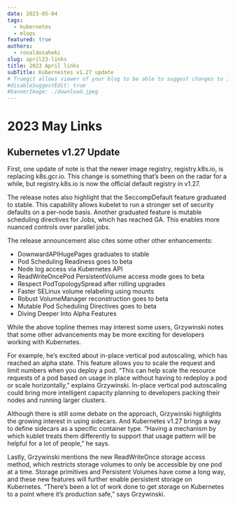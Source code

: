 ```yaml
---
date: 2023-05-04
tags:
  - kubernetes
  - mlops
featured: true
authors:
  - ronaldosaheki
slug: april23-links
title: 2023 April links
subTitle: Kubernestes v1.27 update
# Truegit allows viewer of your blog to be able to suggest changes to it. To disable that, use this flag.
#disableSuggestEdit: true
#bannerImage: ./download.jpeg
---
```


# 2023 May Links

## Kubernetes v1.27 Update


First, one update of note is that the newer image registry, registry.k8s.io, is replacing k8s.gcr.io. This change is something that’s been on the radar for a while, but registry.k8s.io is now the official default registry in v1.27.

The release notes also highlight that the SeccompDefault feature graduated to stable. This capability allows kubelet to run a stronger set of security defaults on a per-node basis. Another graduated feature is mutable scheduling directives for Jobs, which has reached GA. This enables more nuanced controls over parallel jobs.

The release announcement also cites some other other enhancements:

- DownwardAPIHugePages graduates to stable
- Pod Scheduling Readiness goes to beta
- Node log access via Kubernetes API
- ReadWriteOncePod PersistentVolume access mode goes to beta
- Respect PodTopologySpread after rolling upgrades
- Faster SELinux volume relabeling using mounts
- Robust VolumeManager reconstruction goes to beta
- Mutable Pod Scheduling Directives goes to beta
- Diving Deeper Into Alpha Features

While the above topline themes may interest some users, Grzywinski notes that some other advancements may be more exciting for developers working with Kubernetes.

For example, he’s excited about in-place vertical pod autoscaling, which has reached an alpha state. This feature allows you to scale the request and limit numbers when you deploy a pod. “This can help scale the resource requests of a pod based on usage in place without having to redeploy a pod or scale horizontally,” explains Grzywinski. In-place vertical pod autoscaling could bring more intelligent capacity planning to developers packing their nodes and running larger clusters.

Although there is still some debate on the approach, Grzywinski highlights the growing interest in using sidecars. And Kubernetes v1.27 brings a way to define sidecars as a specific container type. “Having a mechanism by which kublet treats them differently to support that usage pattern will be helpful for a lot of people,” he says.

Lastly, Grzywinski mentions the new ReadWriteOnce storage access method, which restricts storage volumes to only be accessible by one pod at a time. Storage primitives and Persistent Volumes have come a long way, and these new features will further enable persistent storage on Kubernetes. “There’s been a lot of work done to get storage on Kubernetes to a point where it’s production safe,” says Grzywinski.
